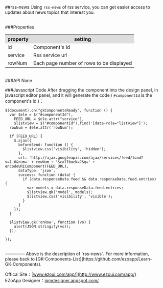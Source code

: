 ##rss-news
Using `rss-news` of rss service, you can get easier access to updates about news topics that interest you.  

<br/>
###Properties
<table>

<tr>
<th style="background:#ddd;">property</th>
<th style="background:#ddd;">setting</th>
</tr>

<tr>
<td>id</td>
<td>Component's id</td>
</tr>

<tr>
<td>service</td>
<td>Rss service url</td>
</tr>

<tr>
<td>rowNum</td>
<td>Each page number of rows to be displayed</td>
</tr>

</table>

<br/>
###API
None

###Javascript Code
After dragging the component into the design panel, in javascript editor panel, and it will generate the code ( `#componentId` is the component's id )：


	$(document).on("gkComponentsReady", function () {
	  var $ele = $("#componentId"),
	    FEED_URL = $ele.attr("service"),
	    $listview = $("#componentId").find('[data-role="listview"]');
	  rowNum = $ele.attr('rowNum');
	
	  if (FEED_URL) {
	    $.ajax({
	      beforeSend: function () {
	        $listview.css('visibility', 'hidden');
	      },
	      url: 'http://ajax.googleapis.com/ajax/services/feed/load?v=1.0&num=' + rowNum + '&callback=?&q=' + encodeURIComponent(FEED_URL),
	      dataType: 'json',
	      success: function (data) {
	        if (data.responseData.feed && data.responseData.feed.entries) {
	          var models = data.responseData.feed.entries;
	          $listview.gk('model', models);
	          $listview.css('visibility', 'visible');
	        }
	      }
	    });
	  }
	
	  $listview.gk('onRow', function (vo) {
	    alert(JSON.stringify(vo));
	  });
	
	});


<br/>
----------
Above is the description of `rss-news`. For more information, please back to [GK-Components-List](https://github.com/ezoapp/Learn-GK-Components).

Offical Site：[www.ezoui.com/app/](http://www.ezoui.com/app/)  
EZoApp Designer：[jqmdesigner.appspot.com/](http://jqmdesigner.appspot.com/)  





